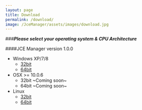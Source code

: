 ```yaml
---
layout: page
title: Download
permalink: /download/
image: /JceManager/assets/images/download.jpg
---
```



###***Please select your operating system & CPU Architecture***
<br/>

####<i class="fa fa-download"></i>JCE Manager version 1.0.0
<br/>

 - <i class="fa fa-windows"></i>Windows XP/7/8
 	- [32bit][win32]
 	- [64bit][win64]
 - <i class="fa fa-apple"></i> OSX >= 10.0.6
  	- 32bit ~Coming soon~
 	- 64bit	~Coming soon~
 - <i class="fa fa-linux"></i> Linux
  	- [32bit][linux32]
 	- [64bit][linux64]


[win32]: /assets/images/os-icons/windows.jpg
[win64]: /assets/images/os-icons/windows.jpg
[mac32]: /assets/images/os-icons/windows.jpg
[mac64]: /assets/images/os-icons/windows.jpg
[linux32]: /assets/images/os-icons/windows.jpg
[linux64]: /assets/images/os-icons/windows.jpg

